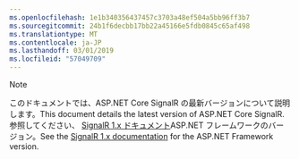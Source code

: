 ```yaml
---
ms.openlocfilehash: 1e1b340356437457c3703a48ef504a5bb96ff3b7
ms.sourcegitcommit: 24b1f6decbb17bb22a45166e5fdb0845c65af498
ms.translationtype: MT
ms.contentlocale: ja-JP
ms.lasthandoff: 03/01/2019
ms.locfileid: "57049709"
---
```

> [!NOTE]
> <span data-ttu-id="34bc1-101">このドキュメントでは、ASP.NET Core SignalR の最新バージョンについて説明します。</span><span class="sxs-lookup"><span data-stu-id="34bc1-101">This document details the latest version of ASP.NET Core SignalR.</span></span> <span data-ttu-id="34bc1-102">参照してください、 [SignalR 1.x ドキュメント](/aspnet/signalr/)ASP.NET フレームワークのバージョン。</span><span class="sxs-lookup"><span data-stu-id="34bc1-102">See the [SignalR 1.x documentation](/aspnet/signalr/) for the ASP.NET Framework version.</span></span>
